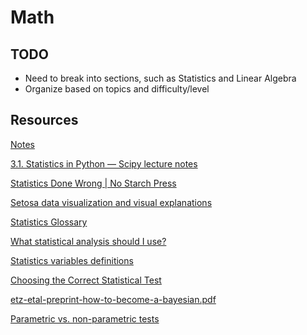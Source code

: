 # Math

## TODO

- Need to break into sections, such as Statistics and Linear Algebra
- Organize based on topics and difficulty/level

## Resources

[Notes](http://www.cims.nyu.edu/~cfgranda/pages/DSGA1002_fall15/notes.html)

[3.1. Statistics in Python — Scipy lecture notes](http://www.scipy-lectures.org/packages/statistics/index.html)

[Statistics Done Wrong | No Starch Press](https://www.nostarch.com/statsdonewrong)

[Setosa data visualization and visual explanations](http://setosa.io/#/)

[Statistics Glossary](http://www.stat.berkeley.edu/~stark/SticiGui/Text/gloss.htm)

[What statistical analysis should I use?](http://www.ats.ucla.edu/stat/stata/whatstat/whatstat.htm)

[Statistics variables definitions](http://www.ats.ucla.edu/stat/mult_pkg/whatstat/nominal_ordinal_interval.htm)

[Choosing the Correct Statistical Test](http://www.ats.ucla.edu/stat/mult_pkg/whatstat/)

[etz-etal-preprint-how-to-become-a-bayesian.pdf](https://nicebrain.files.wordpress.com/2016/02/etz-etal-preprint-how-to-become-a-bayesian.pdf)

[Parametric vs. non-parametric tests](http://changingminds.org/explanations/research/analysis/parametric_non-parametric.htm)